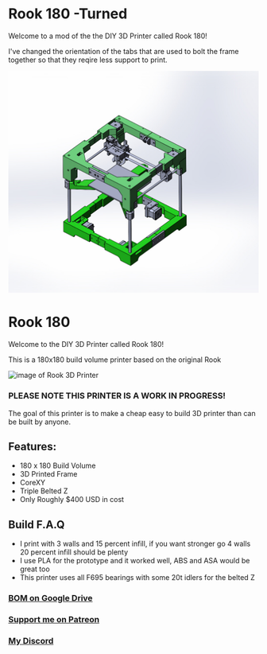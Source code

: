 # Rook 180 -Turned
Welcome to a mod of the the DIY 3D Printer called Rook 180!

I've changed the orientation of the tabs that are used to bolt the frame together so that they reqire less support to print.

![image of Rook 3D Printer](Images/Rook_180_Turned.JPG)


# Rook 180
Welcome to the DIY 3D Printer called Rook 180!

This is a 180x180 build volume printer based on the original Rook

![image of Rook 3D Printer](Images/Cad_Image.png)

### PLEASE NOTE THIS PRINTER IS A WORK IN PROGRESS!

The goal of this printer is to make a cheap easy to build 3D printer than can be built by anyone.

## Features:

- 180 x 180 Build Volume
- 3D Printed Frame
- CoreXY
- Triple Belted Z
- Only Roughly $400 USD in cost

## Build F.A.Q

- I print with 3 walls and 15 percent infill, if you want stronger go 4 walls 20 percent infill should be plenty
- I use PLA for the prototype and it worked well, ABS and ASA would be great too
- This printer uses all F695 bearings with some 20t idlers for the belted Z

### [BOM on Google Drive](https://docs.google.com/spreadsheets/d/1l0jujA7NeqoZIqLFWoQa9GS_q04f8Wfkya9Il5d2ubA/edit#gid=0)

### [Support me on Patreon](https://www.patreon.com/rolohaun)

### [My Discord](https://discord.gg/jJSwTtkX6T)
